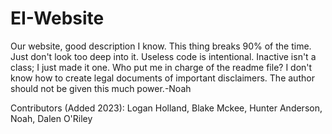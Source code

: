 # EI-Website
Our website, good description I know.
This thing breaks 90% of the time.
Just don't look too deep into it.
Useless code is intentional.
Inactive isn't a class; I just made it one.
Who put me in charge of the readme file?
I don't know how to create legal documents of important disclaimers.
The author should not be given this much power.-Noah

Contributors (Added 2023):
Logan Holland,
Blake Mckee,
Hunter Anderson,
Noah,
Dalen O'Riley
